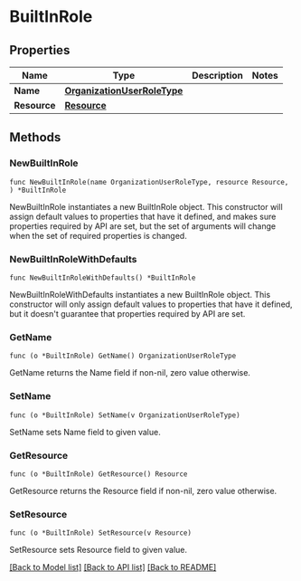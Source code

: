 # BuiltInRole

## Properties

Name | Type | Description | Notes
------------ | ------------- | ------------- | -------------
**Name** | [**OrganizationUserRoleType**](OrganizationUserRoleType.md) |  | 
**Resource** | [**Resource**](Resource.md) |  | 

## Methods

### NewBuiltInRole

`func NewBuiltInRole(name OrganizationUserRoleType, resource Resource, ) *BuiltInRole`

NewBuiltInRole instantiates a new BuiltInRole object.
This constructor will assign default values to properties that have it defined,
and makes sure properties required by API are set, but the set of arguments
will change when the set of required properties is changed.

### NewBuiltInRoleWithDefaults

`func NewBuiltInRoleWithDefaults() *BuiltInRole`

NewBuiltInRoleWithDefaults instantiates a new BuiltInRole object.
This constructor will only assign default values to properties that have it defined,
but it doesn't guarantee that properties required by API are set.

### GetName

`func (o *BuiltInRole) GetName() OrganizationUserRoleType`

GetName returns the Name field if non-nil, zero value otherwise.

### SetName

`func (o *BuiltInRole) SetName(v OrganizationUserRoleType)`

SetName sets Name field to given value.

### GetResource

`func (o *BuiltInRole) GetResource() Resource`

GetResource returns the Resource field if non-nil, zero value otherwise.

### SetResource

`func (o *BuiltInRole) SetResource(v Resource)`

SetResource sets Resource field to given value.


[[Back to Model list]](../README.md#documentation-for-models) [[Back to API list]](../README.md#documentation-for-api-endpoints) [[Back to README]](../README.md)


